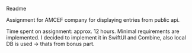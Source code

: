 Readme

Assignment for AMCEF company for displaying entries from public api.

Time spent on assignment: approx. 12 hours.
Minimal requirements are implemented. 
I decided to implement it in SwiftUI and Combine, also local DB is used -> thats from bonus part.

